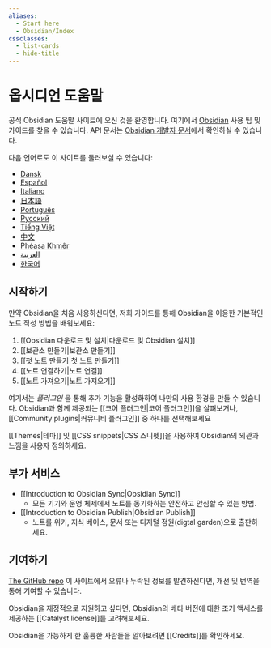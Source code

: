 ```yaml
---
aliases:
  - Start here
  - Obsidian/Index
cssclasses:
  - list-cards
  - hide-title
---
```

# 옵시디언 도움말

공식 Obsidian 도움말 사이트에 오신 것을 환영합니다. 여기에서 [Obsidian](https://obsidian.md/) 사용 팁 및 가이드를 찾을 수 있습니다. API 문서는 [Obsidian 개발자 문서](https://docs.obsidian.md/)에서 확인하실 수 있습니다.

다음 언어로도 이 사이트를 둘러보실 수 있습니다:

- [Dansk](https://publish.obsidian.md/help-da)
- [Español](https://publish.obsidian.md/help-es)
- [Italiano](https://publish.obsidian.md/help-it)
- [日本語](https://publish.obsidian.md/help-ja)
- [Português](https://publish.obsidian.md/help-pt-br)
- [Русский](https://publish.obsidian.md/help-ru)
- [Tiếng Việt](https://publish.obsidian.md/help-vi)
- [中文](https://publish.obsidian.md/help-zh)
- [Phéasa Khmêr](https://publish.obsidian.md/help-km)
- [العربية](https://publish.obsidian.md/help-ar)
- [한국어](https://publish.obsidian.md/help-ko)


## 시작하기

만약 Obsidian을 처음 사용하신다면, 저희 가이드를 통해 Obsidian을 이용한 기본적인 노트 작성 방법을 배워보세요:

1. [[Obsidian 다운로드 및 설치|다운로드 및 Obsidian 설치]]
2. [[보관소 만들기|보관소 만들기]]
3. [[첫 노트 만들기|첫 노트 만들기]]
4. [[노트 연결하기|노트 연결]]
5. [[노트 가져오기|노트 가져오기]]

여기서는 _플러그인_ 을 통해 추가 기능을 활성화하여 나만의 사용 환경을 만들 수 있습니다. Obsidian과 함께 제공되는 [[코어 플러그인|코어 플러그인]]을 살펴보거나, [[Community plugins|커뮤니티 플러그인]] 중 하나를 선택해보세요

[[Themes|테마]] 및 [[CSS snippets|CSS 스니펫]]을 사용하여 Obsidian의 외관과 느낌을 사용자 정의하세요.

## 부가 서비스

- [[Introduction to Obsidian Sync|Obsidian Sync]]
	- 모든 기기와 운영 체제에서 노트를 동기화하는 안전하고 안심할 수 있는 방법.
- [[Introduction to Obsidian Publish|Obsidian Publish]]
	- 노트를 위키, 지식 베이스, 문서 또는 디지털 정원(digtal garden)으로 출판하세요.

## 기여하기

[The GitHub repo](https://github.com/obsidianmd/obsidian-docs/) 이 사이트에서 오류나 누락된 정보를 발견하신다면, 개선 및 번역을 통해 기여할 수 있습니다.

Obsidian을 재정적으로 지원하고 싶다면, Obsidian의 베타 버전에 대한 조기 액세스를 제공하는 [[Catalyst license]]를 고려해보세요.

Obsidian을 가능하게 한 훌륭한 사람들을 알아보려면 [[Credits]]를 확인하세요.
